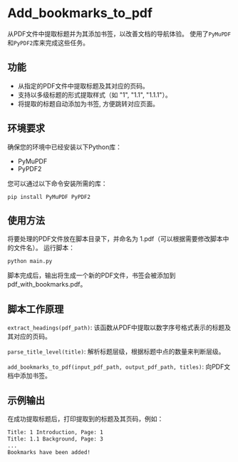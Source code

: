 # Add_bookmarks_to_pdf

从PDF文件中提取标题并为其添加书签，以改善文档的导航体验。
使用了`PyMuPDF`和`PyPDF2`库来完成这些任务。

## 功能

- 从指定的PDF文件中提取标题及其对应的页码。
- 支持以多级标题的形式提取样式（如 "1", "1.1", "1.1.1"）。
- 将提取的标题自动添加为书签, 方便跳转对应页面。

## 环境要求

确保您的环境中已经安装以下Python库：

- PyMuPDF
- PyPDF2

您可以通过以下命令安装所需的库：

```
pip install PyMuPDF PyPDF2
```

## 使用方法

将要处理的PDF文件放在脚本目录下，并命名为 1.pdf（可以根据需要修改脚本中的文件名）。
运行脚本：

```
python main.py
```

脚本完成后，输出将生成一个新的PDF文件，书签会被添加到 pdf_with_bookmarks.pdf。

## 脚本工作原理
`extract_headings(pdf_path)`: 该函数从PDF中提取以数字序号格式表示的标题及其对应的页码。

`parse_title_level(title)`: 解析标题层级，根据标题中点的数量来判断层级。

`add_bookmarks_to_pdf(input_pdf_path, output_pdf_path, titles)`: 向PDF文档中添加书签。

## 示例输出
在成功提取标题后，打印提取到的标题及其页码，例如：
```bash
Title: 1 Introduction, Page: 1
Title: 1.1 Background, Page: 3
...
Bookmarks have been added!
